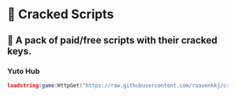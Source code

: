 # 🔑 Cracked Scripts
## 🚀 A pack of paid/free scripts with their cracked keys.
### Yuto Hub
```lua
loadstring(game:HttpGet("https://raw.githubusercontent.com/raavenkkj/cracked-keys/main/yuto-hub.lua"))()
```
